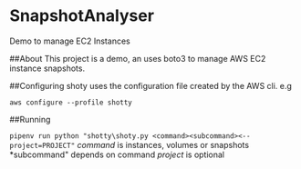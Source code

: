 # SnapshotAnalyser
Demo to manage EC2 Instances

##About
This project is a demo, an uses boto3 to manage AWS EC2 instance snapshots.

##Configuring
shoty uses the configuration file created by the AWS cli. e.g

`aws configure --profile shotty`

##Running

`pipenv run python "shotty\shoty.py <command><subcommand><--project=PROJECT"`
*command* is instances, volumes or snapshots
*subcommand" depends on command
*project* is optional
